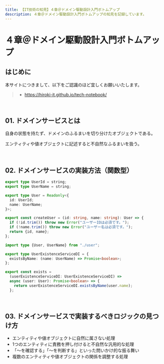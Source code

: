 ```yaml
---
title: 【IT技術の知見】４章＠ドメイン駆動設計入門ボトムアップ
description: ４章＠ドメイン駆動設計入門ボトムアップの知見を記録しています。
---
```


# ４章＠ドメイン駆動設計入門ボトムアップ

## はじめに

本サイトにつきまして、以下をご認識のほど宜しくお願いいたします。

> - https://hiroki-it.github.io/tech-notebook/

<br>

## 01. ドメインサービスとは

自身の状態を持たず、ドメインのふるまいを切り分けたオブジェクトである。

エンティティや値オブジェクトに記述すると不自然なふるまいを扱う。

<br>

## 02. ドメインサービスの実装方法（関数型）

```typescript
export type UserId = string;
export type UserName = string;

export type User = Readonly<{
  id: UserId;
  name: UserName;
}>;

export const createUser = (id: string, name: string): User => {
  if (!id.trim()) throw new Error("ユーザーIDは必須です。");
  if (!name.trim()) throw new Error("ユーザー名は必須です。");
  return {id, name};
};
```

```typescript
import type {User, UserName} from "./user";

export type UserExistenceServiceDI = {
  existsByName: (name: UserName) => Promise<boolean>;
};

export const exists =
  (userExistenceServiceDI: UserExistenceServiceDI) =>
  async (user: User): Promise<boolean> => {
    return userExistenceServiceDI.existsByName(user.name);
  };
```

<br>

## 03. ドメインサービスで実装するべきロジックの見つけ方

- エンティティや値オブジェクトに自然に属さない処理
- 1つのエンティティに責務を押し付けると不自然な汎用的な処理
- 「〜を確認する」「〜を判断する」といった問いかけ的な振る舞い
- 複数のエンティティや値オブジェクトの関係を調整する処理

<br>
